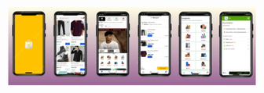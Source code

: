 ![image alt](https://github.com/PulkitSinghal2004/E-COMMERCEAPP/blob/main/416003884-8f105a79-78a6-48ce-ae1c-bdb903081ceb.jpg?raw=true)
